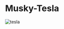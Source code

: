 # Musky-Tesla
![tesla](https://user-images.githubusercontent.com/79726069/143923824-9081d0c0-9616-4147-9670-936fb29b4a63.PNG)

